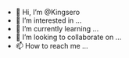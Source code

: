 - 👋 Hi, I’m @Kingsero
- 👀 I’m interested in ...
- 🌱 I’m currently learning ...
- 💞️ I’m looking to collaborate on ...
- 📫 How to reach me ...

<!---
Kingsero/Kingsero is a ✨ special ✨ repository because its `README.md` (this file) appears on your GitHub profile.
You can click the Preview link to take a look at your changes.
--->
